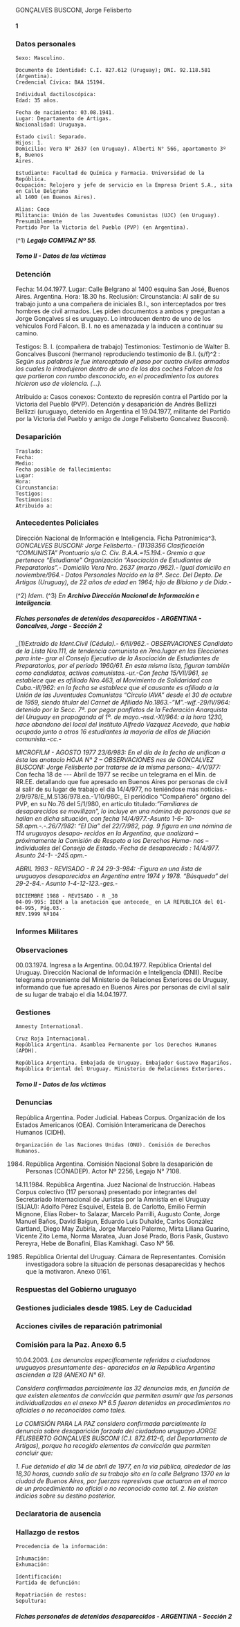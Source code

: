 GONÇALVES BUSCONI, Jorge Felisberto

#### 1

### Datos personales

```
Sexo: Masculino.
```
```
Documento de Identidad: C.I. 827.612 (Uruguay); DNI. 92.118.581 (Argentina).
Credencial Cívica: BAA 15194.
```
```
Individual dactiloscópica:
Edad: 35 años.
```
```
Fecha de nacimiento: 03.08.1941.
Lugar: Departamento de Artigas.
Nacionalidad: Uruguaya.
```
```
Estado civil: Separado.
Hijos: 1.
Domicilio: Vera N° 2637 (en Uruguay). Alberti N° 566, apartamento 3º B, Buenos
Aires.
```
```
Estudiante: Facultad de Química y Farmacia. Universidad de la República.
Ocupación: Relojero y jefe de servicio en la Empresa Orient S.A., sita en Calle Belgrano
al 1400 (en Buenos Aires).
```
```
Alias: Coco
Militancia: Unión de las Juventudes Comunistas (UJC) (en Uruguay). Presumiblemente
Partido Por la Victoria del Pueblo (PVP) (en Argentina).
```
(^1) **_Legajo COMIPAZ Nº 55_**_._


##### Tomo II - Datos de las víctimas

### Detención

Fecha: 14.04.1977.
Lugar: Calle Belgrano al 1400 esquina San José, Buenos Aires. Argentina.
Hora: 18.30 hs.
Reclusión:
Circunstancia: Al salir de su trabajo junto a una compañera de iniciales B.I., son interceptados por
tres hombres de civil armados. Les piden documentos a ambos y preguntan a Jorge Gonçalves si es
uruguayo. Lo introducen dentro de uno de los vehículos Ford Falcon. B. I. no es amenazada y la inducen
a continuar su camino.

Testigos: B. I. (compañera de trabajo)
Testimonios: Testimonio de Walter B. Goncalves Busconi (hermano) reproduciendo testimonio de
B.I. (s/f)^2 : _Según sus palabras le fue interceptado el paso por cuatro civiles armados los cuales lo
introdujeron dentro de uno de los dos coches Falcon de los que partieron con rumbo desconocido, en
el procedimiento los autores hicieron uso de violencia. (...)._

Atribuido a:
Casos conexos: Contexto de represión contra el Partido por la Victoria del Pueblo (PVP). Detención
y desaparición de Andrés Bellizzi Bellizzi (uruguayo, detenido en Argentina el 19.04.1977, militante
del Partido por la Victoria del Pueblo y amigo de Jorge Felisberto Goncalvez Busconi).

### Desaparición

```
Traslado:
Fecha:
Medio:
Fecha posible de fallecimiento:
Lugar:
Hora:
Circunstancia:
Testigos:
Testimonios:
Atribuido a:
```
### Antecedentes Policiales

Dirección Nacional de Información e Inteligencia. Ficha Patronímica^3.
_GONCALVES BUSCONI: Jorge Felisberto.- (1)138356
Clasificación “COMUNISTA”
Prontuario s/a C. Civ. B.A.A.=15.194.-
Gremio a que pertenece “Estudiante”
Organización “Asociación de Estudiantes de Preparatorios”.-
Domicilio Vera Nro. 2637 (marzo /962).- Igual domicilio en noviembre/964.-
Datos Personales Nacido en la 8ª. Secc. Del Depto. De Artigas (Uruguay), de 22 años de edad en
1964; hijo de Bibiano y de Dida.-_

(^2) _Idem._
(^3) _En_ **_Archivo Dirección Nacional de Información e Inteligencia_**_._


##### Fichas personales de detenidos desaparecidos - ARGENTINA - Goncalves, Jorge - Sección 2

_(1)_Extraído de Ident.Civil (Cédula).-
6/III/962.-
OBSERVACIONES
Candidato de la Lista Nro.111, de tendencia comunista en 7mo.lugar en las Elecciones para inte-
grar el Consejo Ejecutivo de la Asociación de Estudiantes de Preparatorios, por el período 1960/61. En
esta misma lista, figuran también como candidatos, activos comunistas.-ur.-Con fecha 15/VII/961, se
establece que es afiliado Nro.463, al Movimiento de Solidaridad con Cuba.-III/962: en la fecha se
establece que el causante es afiliado a la Unión de las Juventudes Comunistas “Circulo IAVA” desde el
30 de octubre de 1959, siendo titular del Carnet de Afiliado No.1863.-”M”.-wjf.-29/IV/964: detenido
por la Secc. 7ª. por pegar panfletos de la Federación Anarquista del Uruguay en propaganda al 1º. de
mayo.-nsd.-XI/964: a la hora 1230, hace abandono del local del Instituto Alfredo Vazquez Acevedo, que
había ocupado junto a otros 16 estudiantes la mayoría de ellos de filiación comunista.-cc.-_

_MICROFILM - AGOSTO 1977
23/6/983: En el día de la fecha de unifican a ésta las anotacio
HOJA N° 2 –
OBSERVACIONES
nes de GONCALVEZ BUSCONI: Jorge Felisberto por tratarse de la misma persona:- 4/V/977:_
Con fecha 18 de --- Abril de 1977 se recibe un telegrama en el Min. de RR.EE. detallando que fue
apresado en Buenos Aires por personas de civil al salir de su lugar de trabajo el día 14/4/977, no
teniéndose más noticias.- 2/9/978/E_M.5136/978.ea.-1/10/980:_ El periódico “Compañero” órgano
del PVP, en su No.76 del 5/1/980, en artículo titulado:_”Familiares de desaparecidos se movilizan”, lo
incluye en una nómina de personas que se hallan en dicha situación, con fecha 14/4/977.-Asunto 1-6-
10-58.apm.-.-.26/7/982: “El Día” del 22/7/982, pág. 9 figura en una nómina de 114 uruguayos desapa-
recidos en la Argentina, que analizará – próximamente la Comisión de Respeto a los Derechos Huma-
nos – Individuales del Consejo de Estado.-Fecha de desaparecido : 14/4/977. Asunto 24-1- -245.apm.-_

_ABRIL 1983 - REVISADO - R 24
29-3-984: -Figura en una lista de uruguayos desaparecidos en Argentina entre 1974 y 1978.
“Búsqueda” del 29-2-84.- Asunto 1-4-12-123.-ges.-_

```
DICIEMBRE 1988 - REVISADO - R _30
04-09-995: IDEM a la anotación que antecede_ en LA REPUBLICA del 01-04-995, Pág.03.-
REV.1999 Nº104
```
### Informes Militares

### Observaciones

00.03.1974. Ingresa a la Argentina.
00.04.1977. República Oriental del Uruguay. Dirección Nacional de Información e Inteligencia
(DNII). Recibe telegrama proveniente del Ministerio de Relaciones Exteriores de Uruguay, informando
que fue apresado en Buenos Aires por personas de civil al salir de su lugar de trabajo el día 14.04.1977.

### Gestiones

```
Amnesty International.
```
```
Cruz Roja Internacional.
República Argentina. Asamblea Permanente por los Derechos Humanos (APDH).
```
```
República Argentina. Embajada de Uruguay. Embajador Gustavo Magariños.
República Oriental del Uruguay. Ministerio de Relaciones Exteriores.
```

##### Tomo II - Datos de las víctimas

### Denuncias

República Argentina. Poder Judicial. Habeas Corpus.
Organización de los Estados Americanos (OEA). Comisión Interamericana de Derechos Humanos
(CIDH).

```
Organización de las Naciones Unidas (ONU). Comisión de Derechos Humanos.
```
1984. República Argentina. Comisión Nacional Sobre la desaparición de Personas (CONADEP).
Actor Nº 2256, Legajo N° 7108.

14.11.1984. República Argentina. Juez Nacional de Instrucción. Habeas Corpus colectivo (117
personas) presentado por integrantes del Secretariado Internacional de Juristas por la Amnistía en el
Uruguay (SIJAU): Adolfo Pérez Esquivel, Estela B. de Carlotto, Emilio Fermín Mignone, Elías Rober-
to Salazar, Marcelo Parrilli, Augusto Conte, Jorge Manuel Baños, David Baigun, Eduardo Luis Duhalde,
Carlos González Gartland, Diego May Zubiría, Jorge Marcelo Palermo, Mirta Liliana Guarino, Vicente
Zito Lema, Norma Maratea, Juan José Prado, Boris Pasik, Gustavo Pereyra, Hebe de Bonafini, Elías
Kamkhagi. Caso Nº 56.

1985. República Oriental del Uruguay. Cámara de Representantes. Comisión investigadora sobre la
situación de personas desaparecidas y hechos que la motivaron. Anexo 0161.

### Respuestas del Gobierno uruguayo

### Gestiones judiciales desde 1985. Ley de Caducidad

### Acciones civiles de reparación patrimonial

### Comisión para la Paz. Anexo 6.5

10.04.2003. _Las denuncias específicamente referidas a ciudadanos uruguayos presuntamente des-
aparecidos en la República Argentina ascienden a 128 (ANEXO N° 6)._

_Considera confirmadas parcialmente las 32 denuncias más, en función de que existen elementos de
convicción que permiten asumir que las personas individualizadas en el anexo Nº 6.5 fueron detenidas
en procedimientos no oficiales o no reconocidos como tales._

_La COMISIÓN PARA LA PAZ considera confirmada parcialmente la denuncia sobre desaparición
forzada del ciudadano uruguayo JORGE FELISBERTO GONÇALVES BUSCONI (C.I. 872.612-6, del
Departamento de Artigas), porque ha recogido elementos de convicción que permiten concluir que:_

_1. Fue detenido el día 14 de abril de 1977, en la vía pública, alrededor de las 18,30 horas, cuando
salía de su trabajo sito en la calle Belgrano 1370 en la ciudad de Buenos Aires, por fuerzas represivas
que actuaron en el marco de un procedimiento no oficial o no reconocido como tal.
2. No existen indicios sobre su destino posterior._

### Declaratoria de ausencia

### Hallazgo de restos

```
Procedencia de la información:
```
```
Inhumación:
Exhumación:
```
```
Identificación:
Partida de defunción:
```
```
Repatriación de restos:
Sepultura:
```

##### Fichas personales de detenidos desaparecidos - ARGENTINA - Sección 2

